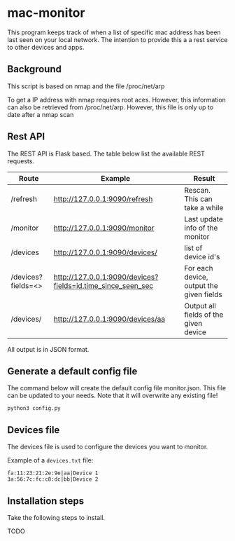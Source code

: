 # mac-monitor

This program keeps track of when a list of specific mac address has been last seen on your local network. The intention to provide this a a rest service to other devices and apps.

## Background

This script is based on nmap and the file /proc/net/arp

To get a IP address with nmap requires root aces. However, this information can also be retrieved from /proc/net/arp. 
However, this file is only up to date after a nmap scan


## Rest API

The REST API is Flask based. The table below list the available REST requests.

| Route |  Example | Result |
|---|---|---|
| /refresh | <http://127.0.0.1:9090/refresh>  | Rescan. This can take a while |
| /monitor  | <http://127.0.0.1:9090/monitor> | Last update info of the monitor |
| /devices | <http://127.0.0.1:9090/devices/> | list of device id's |
| /devices?fields=<> | <http://127.0.0.1:9090/devices?fields=id,time_since_seen_sec> | For each device, output the given fields  |
| /devices/<id> | <http://127.0.0.1:9090/devices/aa> | Output all fields of the given device |

All output is in JSON format.

## Generate a default config file

The command below will create the default config file monitor.json. This file can be updated to your needs. Note that it will overwrite any existing file!

```
python3 config.py
```

## Devices file

The devices file is used to configure the devices you want to monitor.

Example of a ```devices.txt``` file:

```
fa:11:23:21:2e:9e|aa|Device 1
3a:56:7c:fc:c8:dc|bb|Device 2
```

## Installation steps

Take the following steps to install.

TODO
